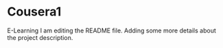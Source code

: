 # Cousera1
E-Learning
I am editing the README file. Adding some more details about the project description.
